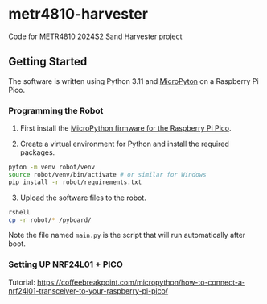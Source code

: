 # metr4810-harvester

Code for METR4810 2024S2 Sand Harvester project

## Getting Started

The software is written using Python 3.11 and
[MicroPyton](https://micropython.org/) on a Raspberry Pi Pico.

### Programming the Robot

1. First install the
   [MicroPython firmware for the Raspberry Pi Pico](https://micropython.org/download/RPI_PICO/).

2. Create a virtual environment for Python and install the required packages.

```sh
pyton -m venv robot/venv
source robot/venv/bin/activate # or similar for Windows
pip install -r robot/requirements.txt
```

3. Upload the software files to the robot.

```sh
rshell
cp -r robot/* /pyboard/
```

Note the file named `main.py` is the script that will run automatically after
boot.

### Setting UP NRF24L01 + PICO

Tutorial:
https://coffeebreakpoint.com/micropython/how-to-connect-a-nrf24l01-transceiver-to-your-raspberry-pi-pico/
